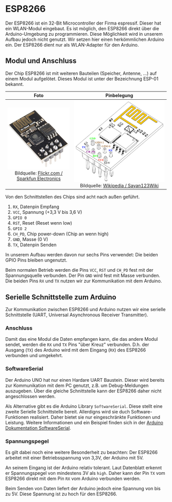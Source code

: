 # ESP8266

Der ESP8266 ist ein 32-Bit Microcontroller der Firma espressif. Dieser hat ein WLAN-Modul eingebaut. Es ist möglich, den ESP8266 direkt über die Arduino-Umgebung zu programmieren. Diese Möglichkeit wird in unserem Aufbau jedoch nicht genutzt. Wir setzen hier einen herkömmlichen Arduino ein. Der ESP8266 dient nur als WLAN-Adapter für den Arduino.

## Modul und Anschluss

Der Chip ESP8266 ist mit weiteren Bauteilen (Speicher, Antenne, ...) auf einem Modul aufgelötet. Dieses Modul ist unter der Bezeichnung ESP-01 bekannt.  

| Foto | Pinbelegung |
| :----: | :-----------: |
| ![ESP-01](ESP-01.jpg) Bildquelle: [Flickr.com / Sparkfun Electronics](https://c1.staticflickr.com/1/494/19681470919_9a9bcd5692_z.jpg) | ![Pinbelegung](ESP8266_01_PinOut.png) Bildquelle: [Wikipedia / Sayan123Wiki](https://commons.wikimedia.org/wiki/File:ESP8266_01_PinOut.png) |


Von den Schnittstellen des Chips sind acht nach außen geführt.
1. `RX`, Datenpin Empfang
1. `VCC`, Spannung (+3,3 V bis 3,6 V)
1. `GPIO 0`
1. `RST`, Reset (Reset wenn low)
1. `GPIO 2`
1. `CH_PD`, Chip power-down (Chip an wenn high)
1. `GND`, Masse (0 V)
1. `TX`, Datenpin Senden

In unserem Aufbau werden davon nur sechs Pins verwendet: Die beiden GPIO Pins bleiben ungenutzt.

Beim normalen Betrieb werden die Pins `VCC`, `RST` und `CH_PD` fest mit der Spannungsquelle verbunden. Der Pin `GND` wird fest mit Masse verbunden. Die beiden Pins `RX` und `TX` nutzen wir zur Kommunikation mit dem Arduino. 

## Serielle Schnittstelle zum Arduino

Zur Kommunikation zwischen ESP8266 und Arduino nutzen wir eine serielle Schnittstelle (UART, Universal Asynchronous Receiver Transmitter). 

### Anschluss 
Damit das eine Modul die Daten empfangen kann, die das andere Modul sendet, werden die `RX` und `TX` Pins "über Kreuz" verbunden. D.h. der Ausgang (`TX`) des Arduino wird mit dem Eingang (`RX`) des ESP8266 verbunden und umgekehrt.

### SoftwareSerial

Der Arduino UNO hat nur einen Hardare UART Baustein. Dieser wird bereits zur Kommunikation mit dem PC genutzt, z.B. um Debug-Meldungen auszugeben. Über die gleiche Schnittstelle kann der ESP8266 daher nicht angeschlossen werden.

Als Alternative gibt es die Arduino Library `SoftwareSerial`. Diese stellt eine zweite Serielle Schnittstelle bereit. Allerdigns wird sie duch Software-Funktionen realisiert. Daher bietet sie nur eingeschränkte Funktionen und Leistung. Weitere Informationen und ein Beispiel finden sich in der [Arduino Dokumentation SoftwareSerial](https://www.arduino.cc/en/Reference/softwareSerial).


### Spannungspegel
Es gilt dabei noch eine weitere Besonderheit zu beachten: Der ESP8266 arbeitet mit einer Betriebsspannung von 3,3V, der Arduino mit 5V. 

An seinem Eingang ist der Arduino relativ tolerant. Laut Datenblatt erkennt er Spannungspegel von mindestens 3V als `high`. Daher kann der Pin `TX` vom ESP8266 direkt mit dem Pin `RX` vom Arduino verbunden werden. 

Beim Senden von Daten liefert der Arduino jedoch eine Spannung von bis zu 5V. Diese Spannung ist zu hoch für den ESP8266. 

<!-- ##### dieser Abschnitt beantwortet die Aufgabe Anpassung Spannungspegel -->
<!-- Eine einfache Möglichkeit zur Anpassung ist  ein Spannungsteiler wie im Bild dargestellt. -->

<!-- ![Spannungsteiler](spannungsteiler.png)
Bildquelle: [stefanfrings.de](http://stefanfrings.de/esp8266/spannungsteiler.png) -->

<!-- ![Spannungsteiler](UART_cabling_resistors.png) -->
 
<!-- Durch diese Schaltung wird die Spannung, die am Pin `RX` des ESP8266 ankommt, auf ein vertretbares Level herabgesetzt. -->